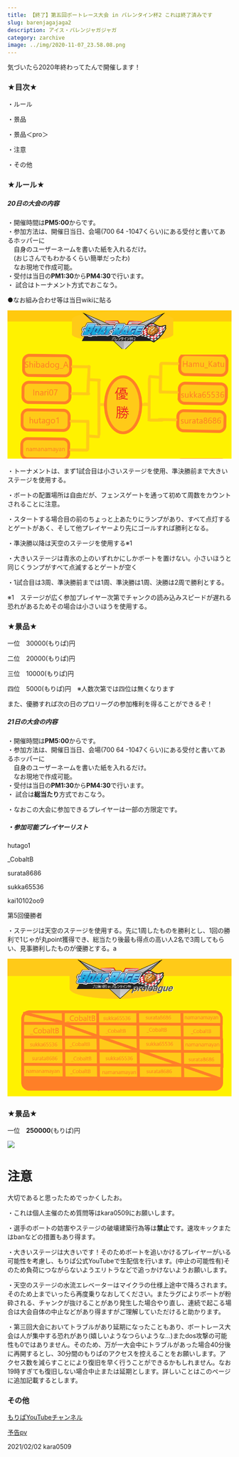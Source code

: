 ```yaml
---
title: 【終了】第五回ボートレース大会 in バレンタイン杯2 これは終了済みです
slug: barenjagajaga2
description: アイス・バレンジャガジャガ
category: zarchive
image: ../img/2020-11-07_23.58.08.png
---
```

気づいたら2020年終わってたんで開催します！

### ★目次★

・ルール

・景品

・景品＜pro＞

・注意

・その他

### ★ルール★

##### 20日の大会の内容

・開催時間は**PM5:00**からです。  
・参加方法は、開催日当日、会場(700 64 -1047くらい)にある受付と書いてあるホッパーに  
　自身のユーザーネームを書いた紙を入れるだけ。  
　(おじさんでもわかるくらい簡単だったわ)  
　なお現地で作成可能。  
・受付は当日の**PM1:30**から**PM4:30**で行います。  
・ 試合はトーナメント方式でおこなう。  

●なお組み合わせ等は当日wikiに貼る

![](/img/バレンタイン杯2-1リーグ目.png)

・トーナメントは、まず1試合目は小さいステージを使用、準決勝前まで大きいステージを使用する。

・ボートの配置場所は自由だが、フェンスゲートを通って初めて周数をカウントされることに注意。

・スタートする場合目の前のちょっと上あたりにランプがあり、すべて点灯するとゲートがあく、そして他プレイヤーより先にゴールすれば勝利となる。

・準決勝以降は天空のステージを使用する※1

・大きいステージは青氷の上のいずれかにしかボートを置けない。小さいほうと同じくランプがすべて点滅するとゲートが空く

・1試合目は3周、準決勝前までは1周、準決勝は1周、決勝は2周で勝利とする。

※1　ステージが広く参加プレイヤー次第でチャンクの読み込みスピードが遅れる恐れがあるためその場合は小さいほうを使用する。

### ★景品★

一位　30000(もりぱ)円

二位　20000(もりぱ)円

三位　10000(もりぱ)円

四位　5000(もりぱ)円　※人数次第では四位は無くなります

また、優勝すれば次の日のプロリーグの参加権利を得ることができるぞ！

##### 21日の大会の内容

・開催時間は**PM5:00**からです。  
・参加方法は、開催日当日、会場(700 64 -1047くらい)にある受付と書いてあるホッパーに  
　自身のユーザーネームを書いた紙を入れるだけ。  
　なお現地で作成可能。  
・受付は当日の**PM1:30**から**PM4:30**で行います。  
・ 試合は**総当たり**方式でおこなう。

・なおこの大会に参加できるプレイヤーは一部の方限定です。

##### ・参加可能プレイヤーリスト

hutago1

_CobaltB

surata8686

sukka65536

kai10102oo9

第5回優勝者

・ステージは天空のステージを使用する。先に1周したものを勝利とし、1回の勝利で1じゃが丸point獲得でき、総当たり後最も得点の高い人2名で3周してもらい、見事勝利したものが優勝とする。a

![](/img/プロ1対戦表.png)

### ★景品★

一位　**250000**(もりぱ)円

![](https://wiki.morino.party/img/2020-04-05_17.57.05.png)

# **注意**

大切であると思ったためでっかくしたお。

・これは個人主催のため質問等はkara0509にお願いします。

・選手のボートの妨害やステージの破壊建築行為等は**禁止**です。速攻キックまたはbanなどの措置もあり得ます。

・大きいステージは大きいです！そのためボートを追いかけるプレイヤーがいる可能性を考慮し、もりぱ公式YouTubeで生配信を行います。(中止の可能性有)そのため負荷につながらないようエリトラなどで追っかけないようお願いします。

・天空のステージの水流エレベーターはマイクラの仕様上途中で降ろされます。そのため上までいったら再度乗りなおしてください。またラグによりボートが粉砕される、チャンクが抜けることがあり発生した場合やり直し、連続で起こる場合は大会自体の中止などがあり得ますがご理解していただけると助かります。

・第三回大会においてトラブルがあり延期になったこともあり、ボートレース大会は人が集中する恐れがあり(嬉しいようなつらいような...)またdos攻撃の可能性も0ではありません。そのため、万が一大会中にトラブルがあった場合40分後に再開するとし、30分間のもりぱのアクセスを控えることをお願いします。アクセス数を減らすことにより復旧を早く行うことができるかもしれません。なお19時すぎても復旧しない場合中止または延期とします。詳しいことはこのページに追加記載するとします。

### その他

[もりぱYouTubeチャンネル](https://www.youtube.com/channel/UC5huN7nu_9RJKB-rPk8Z0hQ)

[予告pv](https://youtu.be/3O_bvikw3fo)

2021/02/02 kara0509
